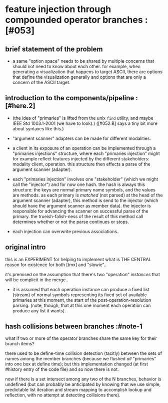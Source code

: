 # feature injection through compounded operator branches :[#053]


## brief statement of the problem

  - a same "option space" needs to be shared by multiple concerns
    that should not need to know about each other. for example, when
    generating a visualization that happens to target ASCII, there are
    options that define the visualization generally and options that are
    only a concern of the ASCII target.




## introduction to the components/pipeline  :[#here.2]

  - (the idea of "primaries" is lifted from the unix `find` utility,
    and maybe IEEE Std 1003.1-2001 (we have to look).)
    ([#052.B] says a tiny bit more about syntaxes like this.)

  - "argument scanner" adapters can be made for different modalities.

  - a client in its exposure of an operation can be implemented through
    a "primaries injections" structure, where each "primaries injection"
    might for example reflect features injected by the different
    stakeholders: modality client, operation. this structure then
    effects a parse of the argument scanner (adapter).

  - each "primaries injection" involves one "stakeholder" (which we might
    call the "injector") and for now one hash. the hash is always this
    structure: the keys are normal primary name symbols, and the values are
    methods. as each primary is *matched* (not parsed) at the head of the
    argument scanner (adapter), this method is send to the injector
    (which should have the argument scanner as member data). the injector
    is responsible for advancing the scanner on successful parse of the
    primary. the trueish-falish-ness of the result of this method call
    determines whether or not the parse continues or stops.

  - each injection can overwrite previous associations..





## original intro

this is an EXPERIMENT for helping to implement what is THE CENTRAL reason
for existence for both [tmx] and "slowie"..

it's premised on the assumption that there's two "operation" *instances*
that will be complicit in the merge..

  - it is assumed that each operation instance can produce a fixed list
    (stream) of normal symbols representing its fixed set of available
    primaries at this moment, the start of the post-operation-resolution
    parsing. (note, though, that at this one moment each operation can
    produce any list it wants).




## hash collisions between branches :#note-1

what if two or more of the operator branches share the same key for
their branch items?

there used to be define-time collision detection (tacitly) between
the sets of names among the member branches (because we flushed *all*
"primaries" into one box at define time); but this implementation
changed (at first #history entry of the code file) and so now there
is not.

now if there is a set intersect among any two of the N branches,
behavior is undefined (but can probably be anticipated by knowing
that we use simple, predictable list iteration and stream mapping
to accomplish lookup and reflection, with no attempt at detecting
collisions there).
